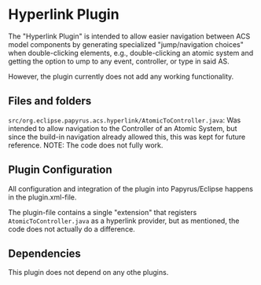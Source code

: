 # Hyperlink Plugin
The "Hyperlink Plugin" is intended to allow easier navigation between ACS model components by generating specialized "jump/navigation choices" when double-clicking elements, e.g., double-clicking an atomic system and getting the option to ump to any event, controller, or type in said AS.

However, the plugin currently does not add any working functionality. 


## Files and folders
`src/org.eclipse.papyrus.acs.hyperlink/AtomicToController.java`: Was intended to allow navigation to the Controller of an Atomic System, but since the build-in navigation already allowed this, this was kept for future reference. NOTE: The code does not fully work.


## Plugin Configuration
All configuration and integration of the plugin into Papyrus/Eclipse happens in the plugin.xml-file.

The plugin-file contains a single "extension" that registers `AtomicToController.java` as a hyperlink provider, but as mentioned, the code does not actually do a difference.


## Dependencies
This plugin does not depend on any othe plugins.
